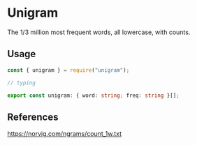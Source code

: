 # Unigram

The 1/3 million most frequent words, all lowercase, with counts.

## Usage

```js
const { unigram } = require("unigram");
```

```ts
// typing

export const unigram: { word: string; freq: string }[];
```

## References

https://norvig.com/ngrams/count_1w.txt

